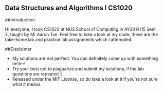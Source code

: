 ## Data Structures and Algorithms I CS1020

##Introduction

Hi everyone, I took CS1020 at NUS School of Computing in AY2014/15 Sem 2, taught by Mr Aaron Tan. Feel free to take a look at my code; these are the take-home lab and practice lab assignments which I attempted.

##Disclaimer

- My solutions are not perfect. You can definitely come up with something better!
- Try your best not to plaguarize and submit my solutions, if the lab questions are repeated :)
- Released under the MIT License, so do take a look at it if you're not sure what it means
